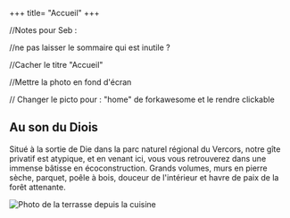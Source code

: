 +++
title= "Accueil"
+++

//Notes pour Seb :

//ne pas laisser le sommaire qui est inutile ? 

//Cacher le titre "Accueil"

//Mettre la photo en fond d'écran

// Changer le picto pour : "home" de forkawesome et le rendre clickable

## Au son du Diois



Situé à la sortie de Die dans la parc naturel régional du Vercors, notre gîte privatif est atypique, et en venant ici, vous vous retrouverez dans une immense bâtisse en écoconstruction. Grands volumes, murs en pierre sèche, parquet, poêle à bois, douceur de l'intérieur et havre de paix de la forêt attenante.

![Photo de la terrasse depuis la cuisine
](Cuisine.jpg)


